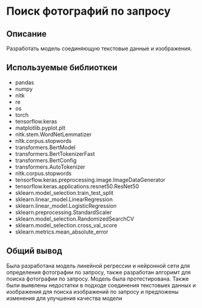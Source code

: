 # Поиск фотографий по запросу

## Описание
Разработать модель соединяющую текстовые данные и изображения. 
## Используемые библиоткеи
* pandas
* numpy
* nltk
* re
* os
* torch
* tensorflow.keras
* matplotlib.pyplot.plt
* nltk.stem.WordNetLemmatizer
* nltk.corpus.stopwords
* transformers.BertModel
* transformers.BertTokenizerFast
* transformers.BertConfig
* transformers.AutoTokenizer
* nltk.corpus.stopwords
* tensorflow.keras.preprocessing.image.ImageDataGenerator
* tensorflow.keras.applications.resnet50.ResNet50
* sklearn.model_selection.train_test_split
* sklearn.linear_model.LinearRegression
* sklearn.linear_model.LogisticRegression
* sklearn.preprocessing.StandardScaler
* sklearn.model_selection.RandomizedSearchCV
* sklearn.model_selection.cross_val_score
* sklearn.metrics.mean_absolute_error

## Общий вывод
Была разработана модель линейной регрессии и нейронной сети для определения фотографии по запросу, также разработан алгоримт для поиска фотографии по запросу. Модель была протестирована. Также были выявлены недостатки в подходе 
соединения текстовыех данных и изображения для поиска изображений по запросу и предложены изменения для улучшения качества модели
